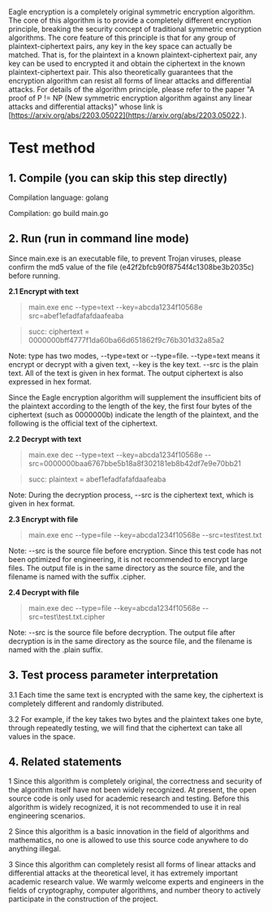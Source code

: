 Eagle encryption is a completely original symmetric encryption algorithm. The core of this algorithm is to provide a completely different encryption principle, breaking the security concept of traditional symmetric encryption algorithms. The core feature of this principle is that for any group of plaintext-ciphertext pairs, any key in the key space can actually be matched. That is, for the plaintext in a known plaintext-ciphertext pair, any key can be used to encrypted it and obtain the ciphertext in the known plaintext-ciphertext pair. This also theoretically guarantees that the encryption algorithm can resist all forms of linear attacks and differential attacks. For details of the algorithm principle, please refer to the paper "A proof of P != NP (New symmetric encryption algorithm against any linear attacks and differential attacks)" whose link is [https://arxiv.org/abs/2203.05022](https://arxiv.org/abs/2203.05022.).

# **Test method** #
## 1. Compile (you can skip this step directly) ##
Compilation language: golang

Compilation: go build main.go

## 2. Run (run in command line mode) ##
Since main.exe is an executable file, to prevent Trojan viruses, please confirm the md5 value of the file (e42f2bfcb90f8754f4c1308be3b2035c) before running.

**2.1 Encrypt with text**
> main.exe enc --type=text --key=abcda1234f10568e src=abef1efadfafafdaafeaba

> succ: ciphertext = 0000000bff4777f1da60ba66d651862f9c76b301d32a85a2

Note: type has two modes, --type=text or --type=file. --type=text means it encrypt or decrypt with a given text, --key is the key text. --src is the plain text. All of the text is given in hex format.
The output ciphertext is also expressed in hex format.

Since the Eagle encryption algorithm will supplement the insufficient bits of the plaintext according to the length of the key, the first four bytes of the ciphertext (such as 0000000b) indicate the length of the plaintext, and the following is the official text of the ciphertext.

**2.2 Decrypt with text** 
> main.exe dec --type=text --key=abcda1234f10568e --src=0000000baa6767bbe5b18a8f302181eb8b42df7e9e70bb21

> succ: plaintext = abef1efadfafafdaafeaba

Note: During the decryption process, --src is the ciphertext text, which is given in hex format.

**2.3 Encrypt with file**
> main.exe enc --type=file --key=abcda1234f10568e --src=test\test.txt

Note: --src is the source file before encryption. Since this test code has not been optimized for engineering, it is not recommended to encrypt large files. The output file is in the same directory as the source file, and the filename is named with the suffix .cipher.

**2.4 Decrypt with file**
> main.exe dec --type=file --key=abcda1234f10568e --src=test\test.txt.cipher

Note: --src is the source file before decryption. The output file after decryption is in the same directory as the source file, and the filename is named with the .plain suffix.

## 3. Test process parameter interpretation ##
3.1 Each time the same text is encrypted with the same key, the ciphertext is completely different and randomly distributed.

3.2 For example, if the key takes two bytes and the plaintext takes one byte, through repeatedly testing, we will find that the ciphertext can take all values in the space.

## 4. Related statements ##
1 Since this algorithm is completely original, the correctness and security of the algorithm itself have not been widely recognized. At present, the open source code is only used for academic research and testing. Before this algorithm is widely recognized, it is not recommended to use it in real engineering scenarios. 


2 Since this algorithm is a basic innovation in the field of algorithms and mathematics, no one is allowed to use this source code anywhere to do anything illegal.


3 Since this algorithm can completely resist all forms of linear attacks and differential attacks at the theoretical level, it has extremely important academic research value. We warmly welcome experts and engineers in the fields of cryptography, computer algorithms, and number theory to actively participate in the construction of the project.
